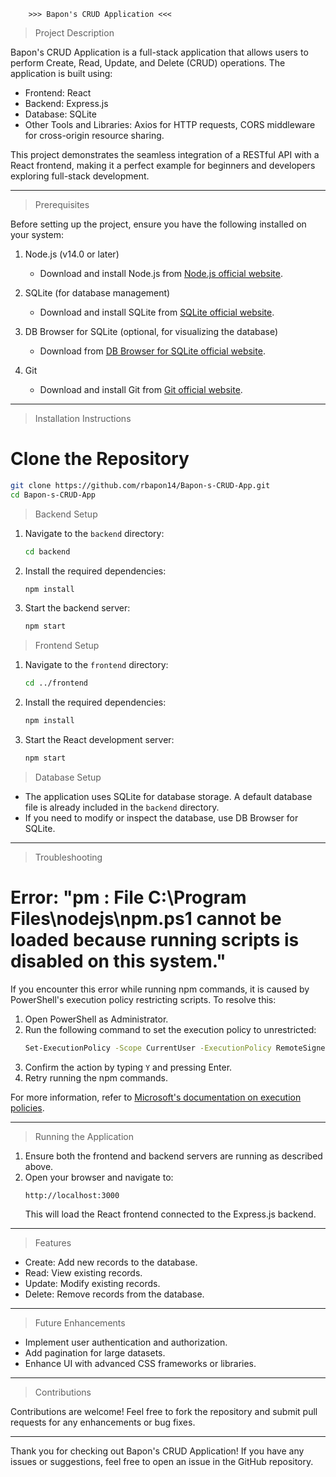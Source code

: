         >>> Bapon's CRUD Application <<<

> Project Description 

Bapon's CRUD Application is a full-stack application that allows users to perform Create, Read, Update, and Delete (CRUD) operations. The application is built using:
- Frontend: React
- Backend: Express.js
- Database: SQLite
- Other Tools and Libraries: Axios for HTTP requests, CORS middleware for cross-origin resource sharing.

This project demonstrates the seamless integration of a RESTful API with a React frontend, making it a perfect example for beginners and developers exploring full-stack development.

---

> Prerequisites 

Before setting up the project, ensure you have the following installed on your system:

1. Node.js (v14.0 or later)
   * Download and install Node.js from [Node.js official website](https://nodejs.org/).

2. SQLite (for database management)
   * Download and install SQLite from [SQLite official website](https://www.sqlite.org/download.html).

3. DB Browser for SQLite (optional, for visualizing the database)
   * Download from [DB Browser for SQLite official website](https://sqlitebrowser.org/).

4. Git
   * Download and install Git from [Git official website](https://git-scm.com/).

---

> Installation Instructions 

# Clone the Repository

```bash
git clone https://github.com/rbapon14/Bapon-s-CRUD-App.git
cd Bapon-s-CRUD-App
```

> Backend Setup 

1. Navigate to the `backend` directory:
   ```bash
   cd backend
   ```

2. Install the required dependencies:
   ```bash
   npm install
   ```

3. Start the backend server:
   ```bash
   npm start
   ```

> Frontend Setup 

1. Navigate to the `frontend` directory:
   ```bash
   cd ../frontend
   ```

2. Install the required dependencies:
   ```bash
   npm install
   ```

3. Start the React development server:
   ```bash
   npm start
   ```

> Database Setup 

* The application uses SQLite for database storage. A default database file is already included in the `backend` directory.
* If you need to modify or inspect the database, use DB Browser for SQLite.

---

> Troubleshooting 

# Error: "pm : File C:\\Program Files\\nodejs\\npm.ps1 cannot be loaded because running scripts is disabled on this system."
If you encounter this error while running npm commands, it is caused by PowerShell's execution policy restricting scripts. To resolve this:

1. Open PowerShell as Administrator.
2. Run the following command to set the execution policy to unrestricted:
   ```bash
   Set-ExecutionPolicy -Scope CurrentUser -ExecutionPolicy RemoteSigned
   ```
3. Confirm the action by typing `Y` and pressing Enter.
4. Retry running the npm commands.

For more information, refer to [Microsoft's documentation on execution policies](https://learn.microsoft.com/en-us/powershell/module/microsoft.powershell.security/set-executionpolicy).

---

> Running the Application 

1. Ensure both the frontend and backend servers are running as described above.
2. Open your browser and navigate to:
   ```
   http://localhost:3000
   ```
   This will load the React frontend connected to the Express.js backend.

---

> Features 

- Create: Add new records to the database.
- Read: View existing records.
- Update: Modify existing records.
- Delete: Remove records from the database.

---

> Future Enhancements 

- Implement user authentication and authorization.
- Add pagination for large datasets.
- Enhance UI with advanced CSS frameworks or libraries.

---

> Contributions 

Contributions are welcome! Feel free to fork the repository and submit pull requests for any enhancements or bug fixes.

---

Thank you for checking out Bapon's CRUD Application! If you have any issues or suggestions, feel free to open an issue in the GitHub repository.
